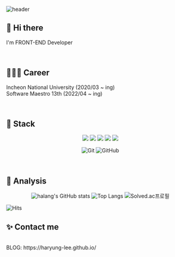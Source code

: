 
![header](https://capsule-render.vercel.app/api?type=soft&color=auto&height=200&section=header&text=Hi!%20I'm%20Halang&fontSize=50&animation=scaleIn)


## 👋 Hi there
I'm FRONT-END Developer

<br>

## 👩🏻‍💻 Career
Incheon National University (2020/03 ~ ing)
<br>
Software Maestro 13th (2022/04 ~ ing)

<br>

## 🔨 Stack
<div align="center">
<p>
<img src="https://img.shields.io/badge/HTML-E34F26?style=flat-square&logo=html5&logoColor=white"/>
<img src="https://img.shields.io/badge/CSS-1572B6?style=flat-square&logo=css3&logoColor=white"/>
<img src="https://img.shields.io/badge/Javascript-ffb13b?style=flat-square&logo=javascript&logoColor=white"/>
<img src="https://img.shields.io/badge/-C++-000000?logo=c%2B%2B&style=flat-square"/>
<img src="https://img.shields.io/badge/React-61DAFB?style=flat-square&logo=react&logoColor=white"/>
</p>  

![Git](https://img.shields.io/badge/-Git-black?style=flat-square&logo=git)
![GitHub](https://img.shields.io/badge/-GitHub-181717?style=flat-square&logo=github)
</div>

<br>

## 🎢 Analysis 

<div align="center">

![halang's GitHub stats](https://github-readme-stats.vercel.app/api?username=haryung-lee&show_icons=true&theme=dark)
![Top Langs](https://github-readme-stats.vercel.app/api/top-langs/?username=haryung-lee&layout=compact)
![Solved.ac프로필](http://mazassumnida.wtf/api/v2/generate_badge?boj=halang)
</div>

![Hits](https://hits.seeyoufarm.com/api/count/incr/badge.svg?url=https%3A%2F%2Fgithub.com%2Fharyung-lee&count_bg=%233DC7C8&title_bg=%23555555&icon=&icon_color=%23E7E7E7&title=hits&edge_flat=false)


## ✨ Contact me
<br>
BLOG: https://haryung-lee.github.io/
  
</div>






